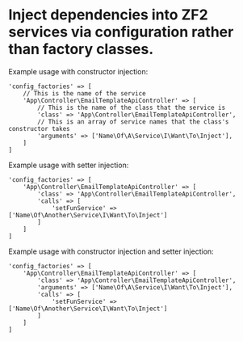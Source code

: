 Inject dependencies into ZF2 services via configuration rather than factory classes.
======
Example usage with constructor injection:
```
'config_factories' => [
    // This is the name of the service
    'App\Controller\EmailTemplateApiController' => [
        // This is the name of the class that the service is
        'class' => 'App\Controller\EmailTemplateApiController',
        // This is an array of service names that the class's constructor takes
        'arguments' => ['Name\Of\A\Service\I\Want\To\Inject'],
    ]
]
```

Example usage with setter injection:
```
'config_factories' => [
    'App\Controller\EmailTemplateApiController' => [
        'class' => 'App\Controller\EmailTemplateApiController',
        'calls' => [
            'setFunService' => ['Name\Of\Another\Service\I\Want\To\Inject']
        ]
    ]
]
```

Example usage with constructor injection and setter injection:
```
'config_factories' => [
    'App\Controller\EmailTemplateApiController' => [
        'class' => 'App\Controller\EmailTemplateApiController',
        'arguments' => ['Name\Of\A\Service\I\Want\To\Inject'],
        'calls' => [
            'setFunService' => ['Name\Of\Another\Service\I\Want\To\Inject']
        ]
    ]
]
```
